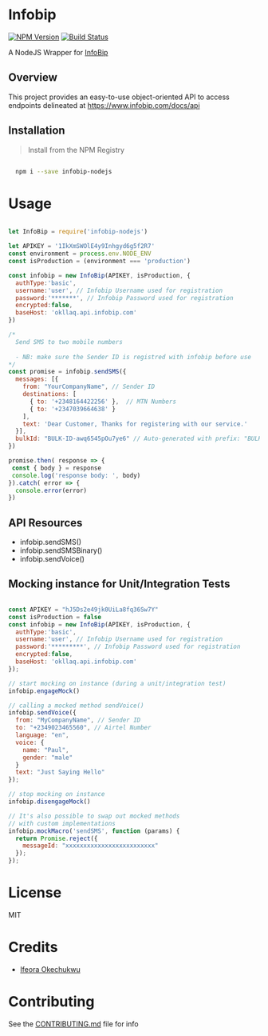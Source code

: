 # Infobip

[![NPM Version][npm-image]][npm-url]
[![Build Status][travis-image]][travis-url]

A NodeJS Wrapper for [InfoBip](https://www.infobip.com/docs/api#channels/)

## Overview
This project provides an easy-to-use object-oriented API to access endpoints delineated at https://www.infobip.com/docs/api


## Installation

>Install from the NPM Registry

```bash

  npm i --save infobip-nodejs

```

# Usage

```js

let InfoBip = require('infobip-nodejs')

let APIKEY = '1IkXmSWOlE4y9Inhgyd6g5f2R7'
const environment = process.env.NODE_ENV
const isProduction = (environment === 'production')

const infobip = new InfoBip(APIKEY, isProduction, {
  authType:'basic',
  username:'user', // Infobip Username used for registration
  password:'*******', // Infobip Password used for registration
  encrypted:false,
  baseHost: 'okllaq.api.infobip.com'
})

/* 
  Send SMS to two mobile numbers  
  
  - NB: make sure the Sender ID is registred with infobip before use
*/
const promise = infobip.sendSMS({
  messages: [{
    from: "YourCompanyName", // Sender ID
    destinations: [
      { to: '+2348164422256' },  // MTN Numbers
      { to: '+2347039664638' }
    ],
    text: 'Dear Customer, Thanks for registering with our service.'
  }],
  bulkId: "BULK-ID-awq6545pOu7ye6" // Auto-generated with prefix: "BULK-ID-"
})

promise.then( response => {
 const { body } = response
 console.log('response body: ', body)
}).catch( error => {
  console.error(error)
})

```

## API Resources

- infobip.sendSMS()
- infobip.sendSMSBinary()
- infobip.sendVoice()

## Mocking instance for Unit/Integration Tests

```js

const APIKEY = "hJ5Ds2e49jk0UiLa8fq36Sw7Y"
const isProduction = false
const infobip = new InfoBip(APIKEY, isProduction, {
  authType:'basic',
  username:'user', // Infobip Username used for registration
  password:'*********', // Infobip Password used for registration
  encrypted:false,
  baseHost: 'okllaq.api.infobip.com'
});

// start mocking on instance (during a unit/integration test)
infobip.engageMock()

// calling a mocked method sendVoice()
infobip.sendVoice({
  from: "MyCompanyName", // Sender ID
  to: "+2349023465560", // Airtel Number
  language: "en",
  voice: {
    name: "Paul",
    gender: "male"
  }
  text: "Just Saying Hello"
});

// stop mocking on instance
infobip.disengageMock()

// It's also possible to swap out mocked methods
// with custom implementations
infobip.mockMacro('sendSMS', function (params) {
  return Promise.reject({
    messageId: "xxxxxxxxxxxxxxxxxxxxxxxxx"
  });
});
```

# License

MIT

# Credits

- [Ifeora Okechukwu](https://twitter.com/isocroft)

# Contributing

See the [CONTRIBUTING.md](https://github.com/stitchng/infobip/blob/master/CONTRIBUTING.md) file for info

[npm-image]: https://img.shields.io/npm/v/infobip-nodejs.svg?style=flat-square
[npm-url]: https://npmjs.org/package/infobip-nodejs

[travis-image]: https://img.shields.io/travis/stitchng/infobip/master.svg?style=flat-square
[travis-url]: https://travis-ci.org/stitchng/infobip